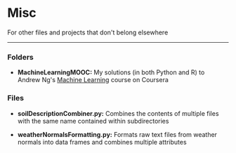 # Misc
For other files and projects that don't belong elsewhere

---

### Folders

- **MachineLearningMOOC:**  My solutions (in both Python and R) to Andrew Ng's [Machine Learning](https://www.coursera.org/learn/machine-learning) course on Coursera


### Files

- **soilDescriptionCombiner.py:** Combines the contents of multiple files with the same name contained within subdirectories

- **weatherNormalsFormatting.py:** Formats raw text files from weather normals into data frames and combines multiple attributes
